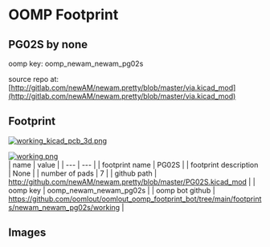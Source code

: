 # OOMP Footprint  
## PG02S  by none  
  
oomp key: oomp_newam_newam_pg02s  
  
source repo at: [http://gitlab.com/newAM/newam.pretty/blob/master/via.kicad_mod](http://gitlab.com/newAM/newam.pretty/blob/master/via.kicad_mod)  
## Footprint  
  
[![working_kicad_pcb_3d.png](working_kicad_pcb_3d_600.png)](working_kicad_pcb_3d.png)  
  
[![working.png](working_600.png)](working.png)  
| name | value | 
| --- | --- | 
| footprint name | PG02S | 
| footprint description | None | 
| number of pads | 7 | 
| github path | http://github.com/newAM/newam.pretty/blob/master/PG02S.kicad_mod | 
| oomp key | oomp_newam_newam_pg02s | 
| oomp bot github | https://github.com/oomlout/oomlout_oomp_footprint_bot/tree/main/footprints/newam_newam_pg02s/working | 
## Images  
